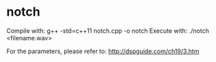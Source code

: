 # notch

Compile with: g++ -std=c++11 notch.cpp -o notch
Execute with: ./notch <filename.wav>

For the parameters, please refer to: http://dspguide.com/ch19/3.htm
